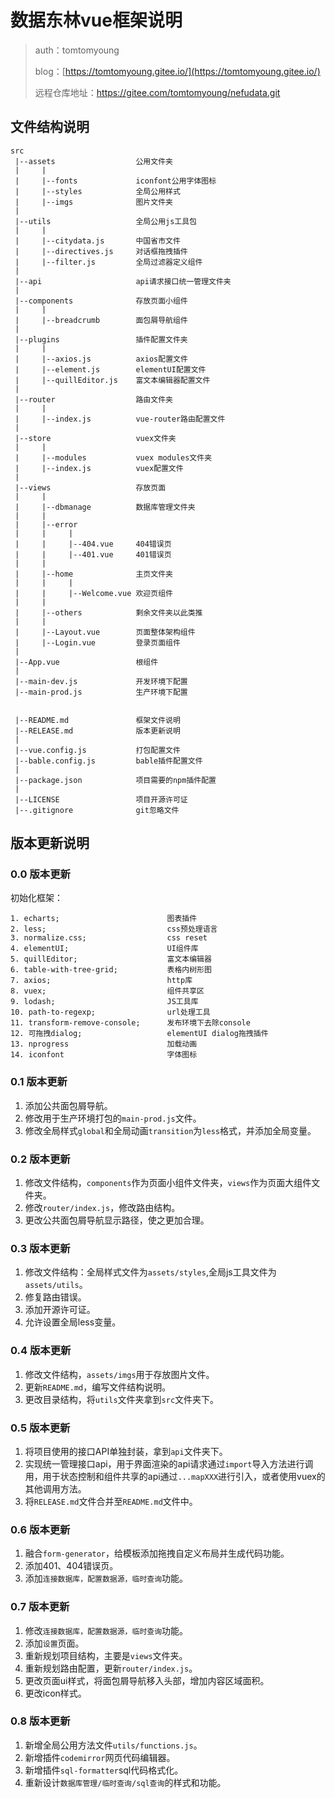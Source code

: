 # 数据东林vue框架说明

> auth：tomtomyoung
>
> blog：[https://tomtomyoung.gitee.io/](https://tomtomyoung.gitee.io/)
>
> 远程仓库地址：https://gitee.com/tomtomyoung/nefudata.git

## 文件结构说明

```
src
 |--assets                  公用文件夹
 |     |
 |     |--fonts             iconfont公用字体图标
 |     |--styles            全局公用样式            
 |     |--imgs              图片文件夹
 |
 |--utils                   全局公用js工具包
 |     |
 |     |--citydata.js       中国省市文件
 |     |--directives.js     对话框拖拽插件
 |     |--filter.js         全局过滤器定义组件
 |
 |--api                     api请求接口统一管理文件夹
 |
 |--components              存放页面小组件
 |     |
 |     |--breadcrumb        面包屑导航组件
 |
 |--plugins                 插件配置文件夹
 |     |
 |     |--axios.js          axios配置文件
 |     |--element.js        elementUI配置文件
 |     |--quillEditor.js    富文本编辑器配置文件
 |
 |--router                  路由文件夹
 |     |
 |     |--index.js          vue-router路由配置文件
 |
 |--store                   vuex文件夹
 |     |
 |     |--modules           vuex modules文件夹
 |     |--index.js          vuex配置文件
 |
 |--views                   存放页面
 |     | 
 |     |--dbmanage          数据库管理文件夹
 |     |
 |     |--error
 |     |     |
 |     |     |--404.vue     404错误页
 |     |     |--401.vue     401错误页
 |     |
 |     |--home              主页文件夹
 |     |     |
 |     |     |--Welcome.vue 欢迎页组件
 |     |
 |     |--others            剩余文件夹以此类推
 |     |
 |     |--Layout.vue        页面整体架构组件
 |     |--Login.vue         登录页面组件
 |
 |--App.vue                 根组件
 |
 |--main-dev.js             开发环境下配置   
 |--main-prod.js            生产环境下配置
 
 
 |--README.md               框架文件说明
 |--RELEASE.md              版本更新说明
 |
 |--vue.config.js           打包配置文件
 |--bable.config.js         bable插件配置文件
 |
 |--package.json            项目需要的npm插件配置
 |
 |--LICENSE                 项目开源许可证
 |--.gitignore              git忽略文件

```

## 版本更新说明

### 0.0 版本更新

初始化框架：


```
1. echarts;                        图表插件
2. less;                           css预处理语言
3. normalize.css;                  css reset
4. elementUI;                      UI组件库
5. quillEditor;                    富文本编辑器
6. table-with-tree-grid;           表格内树形图
7. axios;                          http库     
8. vuex;                           组件共享区
9. lodash;                         JS工具库                           
10. path-to-regexp;                url处理工具
11. transform-remove-console;      发布环境下去除console
12. 可拖拽dialog;                   elementUI dialog拖拽插件
13. nprogress                      加载动画
14. iconfont                       字体图标

```


### 0.1 版本更新
1. 添加公共面包屑导航。
2. 修改用于生产环境打包的`main-prod.js`文件。
3. 修改全局样式`global`和全局动画`transition`为`less`格式，并添加全局变量。

### 0.2 版本更新
1. 修改文件结构，`components`作为页面小组件文件夹，`views`作为页面大组件文件夹。
2. 修改`router/index.js`，修改路由结构。
3. 更改公共面包屑导航显示路径，使之更加合理。

### 0.3 版本更新
1. 修改文件结构：全局样式文件为`assets/styles`,全局js工具文件为`assets/utils`。
2. 修复路由错误。
3. 添加开源许可证。
4. 允许设置全局less变量。

### 0.4 版本更新
1. 修改文件结构，`assets/imgs`用于存放图片文件。
2. 更新`README.md`，编写文件结构说明。
3. 更改目录结构，将`utils`文件夹拿到`src`文件夹下。

### 0.5 版本更新
1. 将项目使用的接口API单独封装，拿到`api`文件夹下。
2. 实现统一管理接口api，用于界面渲染的api请求通过`import`导入方法进行调用，用于状态控制和组件共享的api通过`...mapXXX`进行引入，或者使用vuex的其他调用方法。
3. 将`RELEASE.md`文件合并至`README.md`文件中。

### 0.6 版本更新
1. 融合`form-generator`，给模板添加拖拽自定义布局并生成代码功能。
2. 添加401、404错误页。
3. 添加`连接数据库，配置数据源，临时查询`功能。

### 0.7 版本更新
1. 修改`连接数据库，配置数据源，临时查询`功能。
2. 添加`设置`页面。
3. 重新规划项目结构，主要是`views`文件夹。
4. 重新规划路由配置，更新`router/index.js`。
5. 更改页面ui样式，将面包屑导航移入头部，增加内容区域面积。
6. 更改icon样式。

### 0.8 版本更新
1. 新增全局公用方法文件`utils/functions.js`。
2. 新增插件`codemirror`网页代码编辑器。
3. 新增插件`sql-formatter`sql代码格式化。
4. 重新设计`数据库管理/临时查询/sql查询`的样式和功能。



